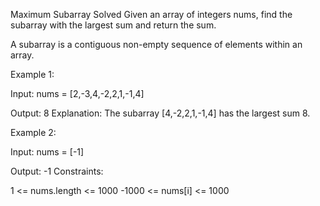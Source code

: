 Maximum Subarray
Solved 
Given an array of integers nums, find the subarray with the largest sum and return the sum.

A subarray is a contiguous non-empty sequence of elements within an array.

Example 1:

Input: nums = [2,-3,4,-2,2,1,-1,4]

Output: 8
Explanation: The subarray [4,-2,2,1,-1,4] has the largest sum 8.

Example 2:

Input: nums = [-1]

Output: -1
Constraints:

1 <= nums.length <= 1000
-1000 <= nums[i] <= 1000

